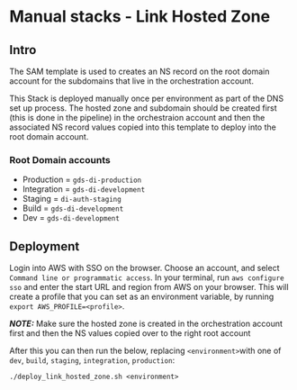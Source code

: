 # Manual stacks - Link Hosted Zone
## Intro

The SAM template is used to creates an NS record on the root domain account for the subdomains that live in the orchestration account.

This Stack is deployed manually once per environment as part of the DNS set up process. The hosted zone and subdomain
should be created first (this is done in the pipeline) in the orchestraion account and then the associated NS record values copied
into this template to deploy into the root domain account.

### Root Domain accounts

 - Production  = `gds-di-production`
 - Integration = `gds-di-development`
 - Staging     = `di-auth-staging`
 - Build       = `gds-di-development`
 - Dev         = `gds-di-development`

## Deployment

Login into AWS with SSO on the browser. Choose an account, and select `Command line or programmatic access`. In your
terminal, run `aws configure sso` and enter the start URL and region from AWS on your browser. This will create a
profile that you can set as an environment variable, by running `export AWS_PROFILE=<profile>`.

**_NOTE:_** Make sure the hosted zone is created in the orchestration account first and then the NS values copied over to the right root account

After this you can then run the below, replacing `<environment>`with one
of `dev`, `build`, `staging`, `integration`, `production`:

```shell
./deploy_link_hosted_zone.sh <environment>
```
